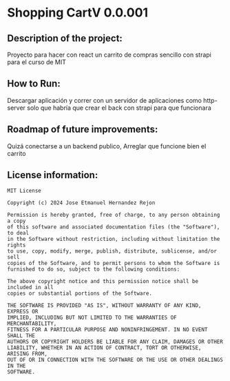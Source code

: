 # Shopping CartV 0.0.001 #

## Description of the project: ##
Proyecto para hacer con react un carrito de compras sencillo con strapi para el curso de MIT

## How to Run: ##
Descargar aplicación y correr con un servidor de aplicaciones como http-server solo que habría que crear el back con strapi para que funcionara

## Roadmap of future improvements: ##
Quizá conectarse a un backend publico,
Arreglar que funcione bien el carrito

## License information: ##
    MIT License

    Copyright (c) 2024 Jose Etmanuel Hernandez Rejon

    Permission is hereby granted, free of charge, to any person obtaining a copy
    of this software and associated documentation files (the "Software"), to deal
    in the Software without restriction, including without limitation the rights
    to use, copy, modify, merge, publish, distribute, sublicense, and/or sell
    copies of the Software, and to permit persons to whom the Software is
    furnished to do so, subject to the following conditions:

    The above copyright notice and this permission notice shall be included in all
    copies or substantial portions of the Software.

    THE SOFTWARE IS PROVIDED "AS IS", WITHOUT WARRANTY OF ANY KIND, EXPRESS OR
    IMPLIED, INCLUDING BUT NOT LIMITED TO THE WARRANTIES OF MERCHANTABILITY,
    FITNESS FOR A PARTICULAR PURPOSE AND NONINFRINGEMENT. IN NO EVENT SHALL THE
    AUTHORS OR COPYRIGHT HOLDERS BE LIABLE FOR ANY CLAIM, DAMAGES OR OTHER
    LIABILITY, WHETHER IN AN ACTION OF CONTRACT, TORT OR OTHERWISE, ARISING FROM,
    OUT OF OR IN CONNECTION WITH THE SOFTWARE OR THE USE OR OTHER DEALINGS IN THE
    SOFTWARE.
